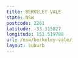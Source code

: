 ```yaml
---
title: BERKELEY VALE
state: NSW
postcode: 2261
latitude: -33.315827
longitude: 151.519708
url: /nsw/berkeley-vale/
layout: suburb
---
```

